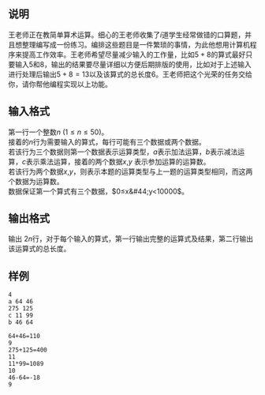 <h2>说明</h2>

王老师正在教简单算术运算。细心的王老师收集了$i$道学生经常做错的口算题，并且想整理编写成一份练习。编排这些题目是一件繁琐的事情，为此他想用计算机程序来提高工作效率。王老师希望尽量减少输入的工作量，比如$5+8$的算式最好只要输入$5$和$8$，输出的结果要尽量详细以方便后期排版的使用，比如对于上述输入进行处理后输出$5+8=13$以及该算式的总长度$6$。王老师把这个光荣的任务交给你，请你帮他编程实现以上功能。
<h2>输入格式</h2>

第一行一个整数$n$ ($1≤n≤50$)。<br>接着的$n$行为需要输入的算式，每行可能有三个数据或两个数据。<br>若该行为三个数据则第一个数据表示运算类型，$a$表示加法运算，$b$表示减法运算，$c$表示乘法运算，接着的两个数据$x$&#44;$y$ 表示参加运算的运算数。<br>若该行为两个数据$x$&#44;$y$，则表示本题的运算类型与上一题的运算类型相同，而这两个数据为运算数。<br>数据保证第一个算式有三个数据，$0≤x&#44;y<10000$。

<h2>输出格式</h2>

输出 $2n$行，对于每个输入的算式，第一行输出完整的运算式及结果，第二行输出该运算式的总长度。

<h2>样例</h2>
<pre><code class="language-input1">4
a 64 46
275 125
c 11 99
b 46 64</code></pre><pre><code class="language-output1">64+46=110
9
275+125=400
11
11*99=1089
10
46-64=-18
9</code></pre>
